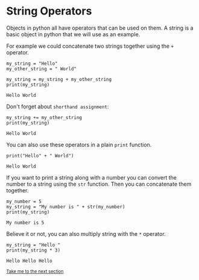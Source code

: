 # String Operators

Objects in python all have operators that can be used on them. A string is a 
basic object in python that we will use as an example.

For example we could concatenate two strings together using the `+` operator.

```python3
my_string = "Hello"
my_other_string = " World"

my_string = my_string + my_other_string
print(my_string)
```

```
Hello World
```

Don't forget about `shorthand assignment`:

```python3
my_string += my_other_string
print(my_string)
```

```
Hello World
```

You can also use these operators in a plain `print` function.

```python3
print("Hello" + " World")
```

```
Hello World
```

If you want to print a string along with a number you can convert the number
to a string using the `str` function. Then you can concatenate them together.

```python3
my_number = 5
my_string = "My number is " + str(my_number)
print(my_string)
```

```
My number is 5
```

Believe it or not, you can also multiply string with the `*` operator.

```python3
my_string = "Hello "
print(my_string * 3)
```

```
Hello Hello Hello
```

<sub>[Take me to the next section]()</sub>